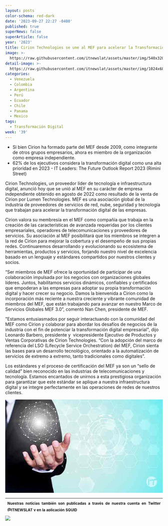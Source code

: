 ```yaml
---
layout: posts
color-schema: red-dark
date: '2023-09-27 22:27 -0400'
published: true
superNews: false
superArticle: false
year: '2023'
title: Cirion Technologies se une al MEF para acelerar la Transformación Digital
image: >-
  https://raw.githubusercontent.com/itnewslat/assets/master/img/540x320/TransformacionDigital-p.jpg
detail-image: >-
  https://raw.githubusercontent.com/itnewslat/assets/master/img/1024x680/TransformacionDigital-g.jpg
categories:
  - Venezuela
  - Colombia
  - Argentina
  - Perú
  - Ecuador
  - Chile
  - Panama
  - Mexico
tags:
  - Transformación Digital
week: '39'
---
```

- Si bien Cirion ha formado parte del MEF desde 2009, como integrante de otros grupos empresarios, ahora es miembro de la organización como empresa independiente.
- 62% de los ejecutivos considera la transformación digital como una alta prioridad en 2023 - IT Leaders: The Future Outlook Report 2023 (Rimini Street)

Cirion Technologies, un proveedor líder de tecnología e infraestructura digital, anunció hoy que se unió al MEF en su carácter de empresa independiente obtenido en agosto de 2022 como resultado de la venta de Cirion por Lumen Technologies. MEF es una asociación global de la industria de proveedores de servicios de red, nube, seguridad y tecnología que trabajan para acelerar la transformación digital de las empresas.

Cirion valora su membresía en el MEF como compañía que trabaja en la creación de las características de avanzada requeridas por los clientes empresariales, operadores de telecomunicaciones y proveedores de servicios. Su asociación al MEF posibilitará que los miembros se integren a la red de Cirion para mejorar la cobertura y el desempeño de sus propias redes. Continuaremos desarrollando y evolucionando su ecosistema de herramientas, productos y servicios, forjando nuestro nivel de excelencia basado en un lenguaje y estándares compartidos por nuestros clientes y socios.

“Ser miembros de MEF ofrece la oportunidad de participar de una colaboración impulsada por los negocios con organizaciones globales líderes. Juntos, habilitamos servicios dinámicos, confiables y certificados que empoderan a las empresas para adoptar su propia transformación digital y hacer crecer su negocio. Damos la bienvenida a Cirion como la incorporación más reciente a nuestra creciente y vibrante comunidad de miembros del MEF, que están trabajando para avanzar en nuestro Marco de Servicios Globales MEF 3.0”, comentó Nan Chen, presidente de MEF.

"Estamos entusiasmados por seguir interactuando con la comunidad del MEF como Cirion y colaborar para abordar los desafíos de negocios de la industria con el fin de potenciar la transformación digital empresarial", dijo Leonardo Barbero, presidente y  vicepresidente Ejecutivo de Productos y Ventas Corporativas de Cirion Technologies. “Con la adopción del marco de referencia del LSO (Lifecycle Service Orchestration) del MEF, Cirion sienta las bases para un desarrollo tecnológico, orientado a la automatización de servicios de extremo a extremo, tanto tradicionales como digitales”.

Los estándares y el proceso de certificación del MEF ya son un “sello de calidad” bien reconocido en las industrias de telecomunicaciones y tecnología. Estamos encantados de unirnos a esta prestigiosa organización para garantizar que este estándar se aplique a nuestra infraestructura digital y se integre perfectamente en las operaciones de redes de nuestros clientes.

![](https://raw.githubusercontent.com/itnewslat/assets/master/img/540x320/TransformacionDigital-p.jpg)

<table style="height: 42px;" width="569">
<tbody>
<tr>
<td style="text-align: justify;"><sub><strong>Nuestras noticias también son publicadas a través de nuestra cuenta en Twitter <a href="https://twitter.com/itnewslat?lang=es">@ITNEWSLAT</a> y en la aplicación <a href="https://squidapp.co/en/">SQUID</a></strong></sub></td>
</tr>
</tbody>
</table>

<img src="https://tracker.metricool.com/c3po.jpg?hash=56f88a41e39ab42c063cc51676587a04"/>
